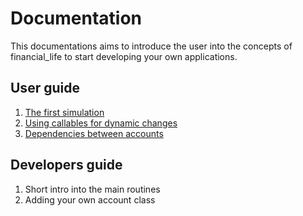 # Documentation

This documentations aims to introduce the user into the concepts of financial_life to start developing your own applications.

## User guide

1. [The first simulation](01_first_simulation.md)
2. [Using callables for dynamic changes](02_using_callables_for_dynamic_changes.md)
3. [Dependencies between accounts](03_dependencies_between_accounts.md)

## Developers guide

1. Short intro into the main routines
2. Adding your own account class
